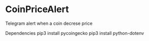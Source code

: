 # CoinPriceAlert
 Telegram alert when a coin decrese price
 
 Dependencies 
pip3 install pycoingecko
pip3 install python-dotenv 

